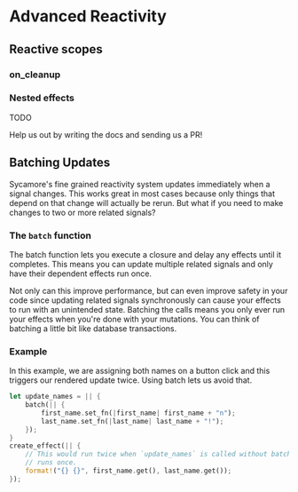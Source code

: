 # Advanced Reactivity

## Reactive scopes

### on_cleanup

### Nested effects

TODO

Help us out by writing the docs and sending us a PR!

## Batching Updates

Sycamore's fine grained reactivity system updates immediately when a signal changes. This works great
in most cases because only things that depend on that change will actually be rerun. But what if
you need to make changes to two or more related signals?

### The `batch` function

The batch function lets you execute a closure and delay any effects until it completes. This means
you can update multiple related signals and only have their dependent effects run once.

Not only can this improve performance, but can even improve safety in your code since updating
related signals synchronously can cause your effects to run with an unintended state. Batching
the calls means you only ever run your effects when you're done with your mutations. You can think
of batching a little bit like database transactions.

### Example

In this example, we are assigning both names on a button click and this triggers our rendered update
twice. Using batch lets us avoid that.

```rust
let update_names = || {
    batch(|| {
        first_name.set_fn(|first_name| first_name + "n");
        last_name.set_fn(|last_name| last_name + "!");
    });
}
create_effect(|| {
    // This would run twice when `update_names` is called without batching. With batching, it only
    // runs once.
    format!("{} {}", first_name.get(), last_name.get());
});
```
